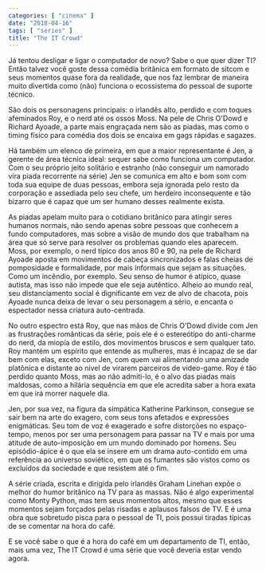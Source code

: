 ```yaml
---
categories: [ "cinema" ]
date: "2018-04-16"
tags: [ "series" ]
title: "The IT Crowd"
---
```

Já tentou desligar e ligar o computador de novo? Sabe o que quer dizer TI?
Então talvez você goste dessa comédia britânica em formato de sitcom e seus
momentos quase fora da realidade, que nos faz lembrar de maneira muito
divertida como (não) funciona o ecossistema do pessoal de suporte técnico.

São dois os personagens principais: o irlandês alto, perdido e com toques
afeminados Roy, e o nerd até os ossos Moss. Na pele de Chris O'Dowd e Richard
Ayoade, a parte mais engraçada nem são as piadas, mas como o timing físico para
comédia dos dois se encaixa em gags rápidas e sagazes.

Há também um elenco de primeira, em que a maior representante é Jen, a gerente
de área técnica ideal: sequer sabe como funciona um computador. Com o seu
próprio jeito solitário e estranho (não conseguir um namorado vira piada 
recorrente na série) Jen se comunica em alto e bom som com toda sua
equipe de duas pessoas, embora seja ignorada pelo resto da corporação e
assediada pelo seu chefe, um herdeiro inconsequente e tão bizarro que é
capaz que um ser humano desses realmente exista.

As piadas apelam muito para o cotidiano britânico para atingir seres humanos
normais, não sendo apenas sobre pessoas que conhecem a fundo computadores, mas
sobre a visão de mundo dos que trabalham na área que só serve para resolver os
problemas quando eles aparecem. Moss, por exemplo, o nerd típico dos anos 80 e
90, na pele de Richard Ayoade aposta em movimentos de cabeça sincronizados e
falas cheias de pomposidade e formalidade, por mais informais que sejam as
situações. Como um incêndio, por exemplo. Seu senso de humor é atípico, quase
autista, mas isso não impede que ele seja autêntico. Alheio ao mundo real, seu
distanciamento social é dignificante em vez de alvo de chacota, pois Ayoade
nunca deixa de levar o seu personagem a sério, e encanta o espectador nessa
criatura auto-centrada.

No outro espectro está Roy, que nas mãos de Chris O'Dowd divide com Jen as
frustrações românticas da série, pois ele é o estereótipo do anti-charme do
nerd, da miopia de estilo, dos movimentos bruscos e sem qualquer tato. Roy
mantém um espírito que entende as mulheres, mas é incapaz de se dar bem com
elas, exceto com Jen, com quem vai alimentando uma amizade platônica e distante
ao nível de virarem parceiros de video-game. Roy é tão perdido quanto Moss, mas
ao não admiti-lo, é o alvo das piadas mais maldosas, como a hilária sequência
em que ele acredita saber a hora exata em que irá morrer naquele dia.

Jen, por sua vez, na figura da simpática Katherine Parkinson, consegue se sair
bem na arte do exagero, com seus tons afetados e expressões enigmáticas. Seu
tom de voz é exagerado e sofre distorções no espaço-tempo, menos por ser uma
personagem para passar na TV e mais por uma atitude de auto-imposição em um
mundo dominado por homens. Seu episódio-ápice é o que ela se insere em um drama
auto-contido em uma referência ao universo soviético, em que os fumantes são
vistos como os excluídos da sociedade e que resistem até o fim.

A série criada, escrita e dirigida pelo irlandês Graham Linehan expõe o melhor
do humor britânico na TV para as massas. Não é algo experimental como Monty
Python, mas tem seus momentos altos, mesmo que esses momentos sejam forçados
pelas risadas e aplausos falsos de TV. E é uma obra que sobretudo pisca para 
o pessoal de TI, pois possui tiradas típicas de se comentar na hora do café.

E se você sabe o que é a hora do café em um departamento de TI, então, 
mais uma vez, The IT Crowd é uma série que você deveria estar vendo agora.

